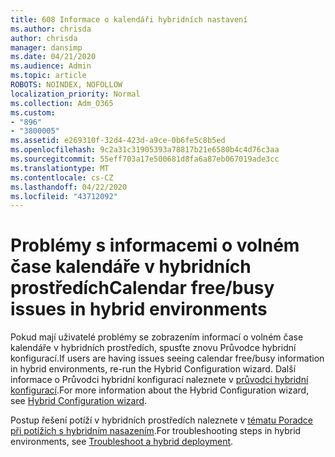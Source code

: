 ```yaml
---
title: 608 Informace o kalendáři hybridních nastavení
ms.author: chrisda
author: chrisda
manager: dansimp
ms.date: 04/21/2020
ms.audience: Admin
ms.topic: article
ROBOTS: NOINDEX, NOFOLLOW
localization_priority: Normal
ms.collection: Adm_O365
ms.custom:
- "896"
- "3800005"
ms.assetid: e269310f-32d4-423d-a9ce-0b6fe5c8b5ed
ms.openlocfilehash: 9c2a31c31905393a78817b21e6580b4c4d76c3aa
ms.sourcegitcommit: 55eff703a17e500681d8fa6a87eb067019ade3cc
ms.translationtype: MT
ms.contentlocale: cs-CZ
ms.lasthandoff: 04/22/2020
ms.locfileid: "43712092"
---
```

# <a name="calendar-freebusy-issues-in-hybrid-environments"></a><span data-ttu-id="dea4b-102">Problémy s informacemi o volném čase kalendáře v hybridních prostředích</span><span class="sxs-lookup"><span data-stu-id="dea4b-102">Calendar free/busy issues in hybrid environments</span></span>

<span data-ttu-id="dea4b-103">Pokud mají uživatelé problémy se zobrazením informací o volném čase kalendáře v hybridních prostředích, spusťte znovu Průvodce hybridní konfigurací.</span><span class="sxs-lookup"><span data-stu-id="dea4b-103">If users are having issues seeing calendar free/busy information in hybrid environments, re-run the Hybrid Configuration wizard.</span></span> <span data-ttu-id="dea4b-104">Další informace o Průvodci hybridní konfigurací naleznete v [průvodci hybridní konfigurací](https://go.microsoft.com/fwlink/p/?linkid=528149).</span><span class="sxs-lookup"><span data-stu-id="dea4b-104">For more information about the Hybrid Configuration wizard, see [Hybrid Configuration wizard](https://go.microsoft.com/fwlink/p/?linkid=528149).</span></span>

<span data-ttu-id="dea4b-105">Postup řešení potíží v hybridních prostředích naleznete v [tématu Poradce při potížích s hybridním nasazením](https://technet.microsoft.com/library/jj659053.aspx).</span><span class="sxs-lookup"><span data-stu-id="dea4b-105">For troubleshooting steps in hybrid environments, see [Troubleshoot a hybrid deployment](https://technet.microsoft.com/library/jj659053.aspx).</span></span>

